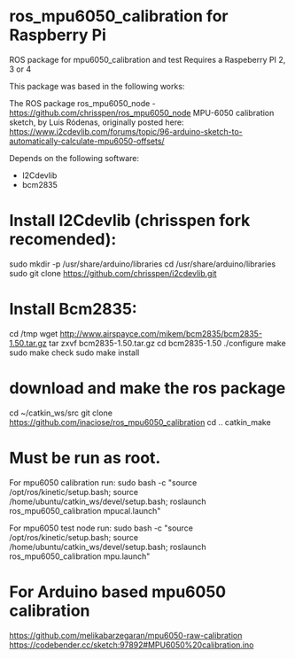 # ros_mpu6050_calibration for Raspberry Pi
ROS package for mpu6050_calibration and test
Requires a Raspeberry PI 2, 3 or 4

This package was based in the following works:

The ROS package ros_mpu6050_node - https://github.com/chrisspen/ros_mpu6050_node
MPU-6050 calibration sketch, by Luis Ródenas, originally posted here: https://www.i2cdevlib.com/forums/topic/96-arduino-sketch-to-automatically-calculate-mpu6050-offsets/

Depends on the following software:
- I2Cdevlib
- bcm2835

# Install I2Cdevlib (chrisspen fork recomended):

sudo mkdir -p /usr/share/arduino/libraries
cd /usr/share/arduino/libraries
sudo git clone https://github.com/chrisspen/i2cdevlib.git

# Install Bcm2835:

cd /tmp
wget http://www.airspayce.com/mikem/bcm2835/bcm2835-1.50.tar.gz
tar zxvf bcm2835-1.50.tar.gz
cd bcm2835-1.50
./configure
make
sudo make check
sudo make install

# download and make the ros package

cd ~/catkin_ws/src
git clone https://github.com/inaciose/ros_mpu6050_calibration
cd ..
catkin_make


# Must be run as root.

For mpu6050 calibration run:
sudo bash -c "source /opt/ros/kinetic/setup.bash; source /home/ubuntu/catkin_ws/devel/setup.bash; roslaunch ros_mpu6050_calibration mpucal.launch"

For mpu6050 test node run:
sudo bash -c "source /opt/ros/kinetic/setup.bash; source /home/ubuntu/catkin_ws/devel/setup.bash; roslaunch ros_mpu6050_calibration mpu.launch"

# For Arduino based mpu6050 calibration

https://github.com/melikabarzegaran/mpu6050-raw-calibration
https://codebender.cc/sketch:97892#MPU6050%20calibration.ino
